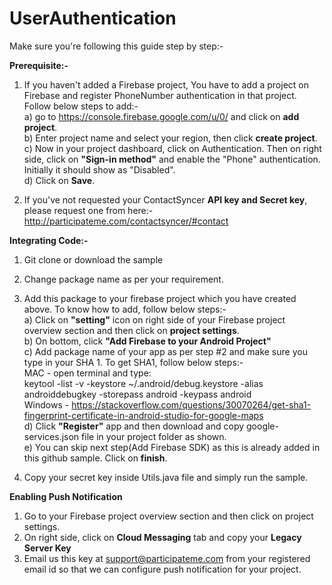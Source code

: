 # UserAuthentication
Make sure you're following this guide step by step:-

<b>Prerequisite:-</b>

1) If you haven't added a Firebase project, You have to add a project on Firebase and register PhoneNumber authentication in that project. Follow below steps to add:-  
a) go to https://console.firebase.google.com/u/0/ and click on <b>add project</b>.  
b) Enter project name and select your region, then click <b>create project</b>.  
c) Now in your project dashboard, click on Authentication. Then on right side, click on <b>"Sign-in method"</b> and enable the "Phone" authentication. Initially it should show as "Disabled".  
d) Click on <b>Save</b>.  

2) If you've not requested your ContactSyncer <b>API key and Secret key</b>, please request one from here:- http://participateme.com/contactsyncer/#contact  

<b>Integrating Code:-</b>
1) Git clone or download the sample  
2) Change package name as per your requirement.  
3) Add this package to your firebase project which you have created above. To know how to add, follow below steps:-  
a) Click on <b>"setting"</b> icon on right side of your Firebase project overview section and then click on <b>project settings</b>.  
b) On bottom, click <b>"Add Firebase to your Android Project"</b>  
c) Add package name of your app as per step #2 and make sure you type in your SHA 1. To get SHA1, follow below steps:-  
MAC - open terminal and type:  
keytool -list -v -keystore ~/.android/debug.keystore -alias androiddebugkey -storepass android -keypass android  
Windows - https://stackoverflow.com/questions/30070264/get-sha1-fingerprint-certificate-in-android-studio-for-google-maps  
d) Click <b>"Register"</b> app and then download and copy google-services.json file in your project folder as shown.  
e) You can skip next step(Add Firebase SDK) as this is already added in this github sample. Click on <b>finish</b>.  

4) Copy your secret key inside Utils.java file and simply run the sample.  

<b>Enabling Push Notification</b>
1) Go to your Firebase project overview section and then click on project settings.
2) On right side, click on <b>Cloud Messaging</b> tab and copy your <b>Legacy Server Key</b>
3) Email us this key at support@participateme.com from your registered email id so that we can configure push notification for your project.


